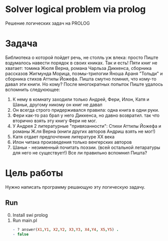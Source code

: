 # Solver logical problem via prolog
Решение логических задач на PROLOG

# Задача
Библиотека о которой пойдет речь, не столль уж влека: просто Пиште вздумалось навести порядок в своих книках. Так и есть! Пяти книг не хватает: томика Жюля Верна, романа Чарльза Диккенса, сборника рассказов Жигмунда Морица, поэмы-трилогии Яноша Араня "Тольди" и сборника стихов Аттилы Йожефа. 
Пишта смутно помнил, что кому-то давал эти книги. 
Но кому? 
После многократных попыток Пиште удалось вспомнить следуюющее:
1) К нему в комнату заходили только Андрей, Фери, Илон, Катя и Шаньи, другому никому он книг не давал
2) Он всегда строго придерживался правила: одна книга в одни руки.
3) Фери как-то раз брал у него Диккенса, но давно возвратил. так что вторично взять эту книгу Фери не мог.
4) У Андрея 2 литературные "привязанности": Стихи Аттилы Йожефа и романы Ж.ля Верна (книги других авторов Андриш взять не мог!)
5) Катя отдает предпочтение литературе ХХ века
6) Илон читака произведения только венгерских авторов
7) Шаньи - незименный почитать поэзии. (всей остальной летаратуры для него не существует!)
Все ли правильно вспомнил Пишта?

# Цель работы
Нужно написать программу решающую эту логическую задачу.

## Run
0. Install swi prolog
1. Run main.pl
    ```prolog
    - ? answer(X1,Y1, X2,Y2, X3,Y3, X4,Y4, X5,Y5) . 
    - false
    ```
